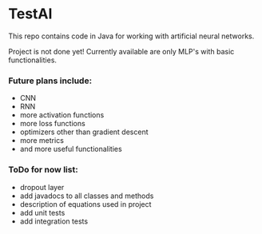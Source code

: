 # TestAI
This repo contains code in Java for working with artificial neural networks.

Project is not done yet!
Currently available are only MLP's with basic functionalities.

### Future plans include:
- CNN
- RNN
- more activation functions
- more loss functions
- optimizers other than gradient descent
- more metrics
- and more useful functionalities

### ToDo for now list:
- dropout layer
- add javadocs to all classes and methods
- description of equations used in project
- add unit tests
- add integration tests
